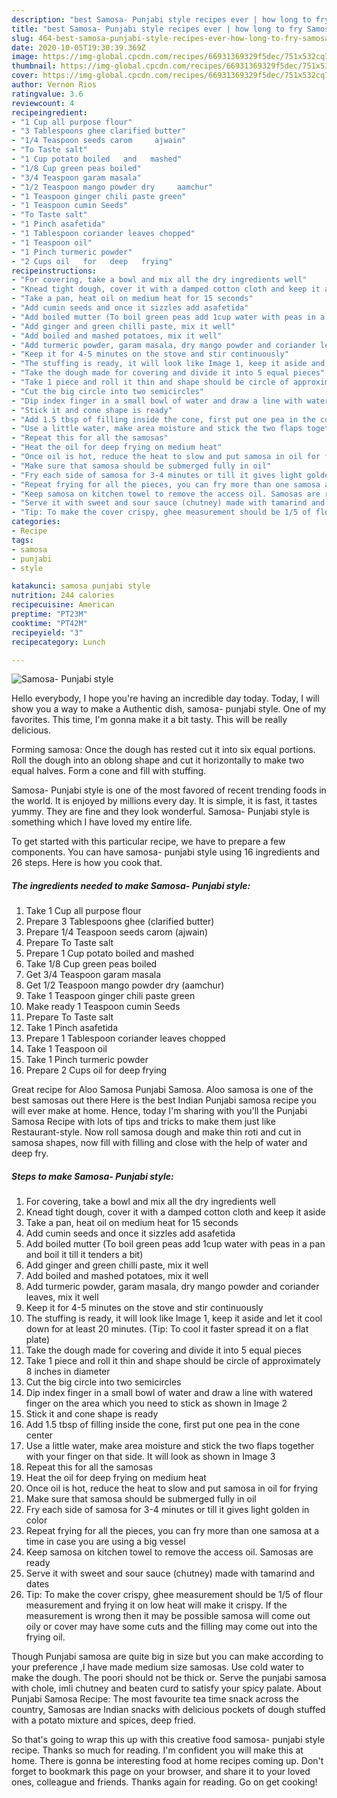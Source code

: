 ```yaml
---
description: "best Samosa- Punjabi style recipes ever | how long to fry Samosa- Punjabi style"
title: "best Samosa- Punjabi style recipes ever | how long to fry Samosa- Punjabi style"
slug: 464-best-samosa-punjabi-style-recipes-ever-how-long-to-fry-samosa-punjabi-style
date: 2020-10-05T19:30:39.369Z
image: https://img-global.cpcdn.com/recipes/66931369329f5dec/751x532cq70/samosa-punjabi-style-recipe-main-photo.jpg
thumbnail: https://img-global.cpcdn.com/recipes/66931369329f5dec/751x532cq70/samosa-punjabi-style-recipe-main-photo.jpg
cover: https://img-global.cpcdn.com/recipes/66931369329f5dec/751x532cq70/samosa-punjabi-style-recipe-main-photo.jpg
author: Vernon Rios
ratingvalue: 3.6
reviewcount: 4
recipeingredient:
- "1 Cup all purpose flour"
- "3 Tablespoons ghee clarified butter"
- "1/4 Teaspoon seeds carom     ajwain"
- "To Taste salt"
- "1 Cup potato boiled   and   mashed"
- "1/8 Cup green peas boiled"
- "3/4 Teaspoon garam masala"
- "1/2 Teaspoon mango powder dry     aamchur"
- "1 Teaspoon ginger chili paste green"
- "1 Teaspoon cumin Seeds"
- "To Taste salt"
- "1 Pinch asafetida"
- "1 Tablespoon coriander leaves chopped"
- "1 Teaspoon oil"
- "1 Pinch turmeric powder"
- "2 Cups oil   for   deep   frying"
recipeinstructions:
- "For covering, take a bowl and mix all the dry ingredients well"
- "Knead tight dough, cover it with a damped cotton cloth and keep it aside"
- "Take a pan, heat oil on medium heat for 15 seconds"
- "Add cumin seeds and once it sizzles add asafetida"
- "Add boiled mutter (To boil green peas add 1cup water with peas in a pan and boil it till it tenders a bit)"
- "Add ginger and green chilli paste, mix it well"
- "Add boiled and mashed potatoes, mix it well"
- "Add turmeric powder, garam masala, dry mango powder and coriander leaves, mix it well"
- "Keep it for 4-5 minutes on the stove and stir continuously"
- "The stuffing is ready, it will look like Image 1, keep it aside and let it cool down for at least 20 minutes. (Tip: To cool it faster spread it on a flat plate)"
- "Take the dough made for covering and divide it into 5 equal pieces"
- "Take 1 piece and roll it thin and shape should be circle of approximately 8 inches in diameter"
- "Cut the big circle into two semicircles"
- "Dip index finger in a small bowl of water and draw a line with watered finger on the area which you need to stick as shown in Image 2"
- "Stick it and cone shape is ready"
- "Add 1.5 tbsp of filling inside the cone, first put one pea in the cone center"
- "Use a little water, make area moisture and stick the two flaps together with your finger on that side. It will look as shown in Image 3"
- "Repeat this for all the samosas"
- "Heat the oil for deep frying on medium heat"
- "Once oil is hot, reduce the heat to slow and put samosa in oil for frying"
- "Make sure that samosa should be submerged fully in oil"
- "Fry each side of samosa for 3-4 minutes or till it gives light golden in color"
- "Repeat frying for all the pieces, you can fry more than one samosa at a time in case you are using a big vessel"
- "Keep samosa on kitchen towel to remove the access oil. Samosas are ready"
- "Serve it with sweet and sour sauce (chutney) made with tamarind and dates"
- "Tip: To make the cover crispy, ghee measurement should be 1/5 of flour measurement and frying it on low heat will make it crispy. If the measurement is wrong then it may be possible samosa will come out oily or cover may have some cuts and the filling may come out into the frying oil."
categories:
- Recipe
tags:
- samosa
- punjabi
- style

katakunci: samosa punjabi style 
nutrition: 244 calories
recipecuisine: American
preptime: "PT23M"
cooktime: "PT42M"
recipeyield: "3"
recipecategory: Lunch

---
```



![Samosa- Punjabi style](https://img-global.cpcdn.com/recipes/66931369329f5dec/751x532cq70/samosa-punjabi-style-recipe-main-photo.jpg)

Hello everybody, I hope you're having an incredible day today. Today, I will show you a way to make a Authentic dish, samosa- punjabi style. One of my favorites. This time, I'm gonna make it a bit tasty. This will be really delicious.

Forming samosa: Once the dough has rested cut it into six equal portions. Roll the dough into an oblong shape and cut it horizontally to make two equal halves. Form a cone and fill with stuffing.

Samosa- Punjabi style is one of the most favored of recent trending foods in the world. It is enjoyed by millions every day. It is simple, it is fast, it tastes yummy. They are fine and they look wonderful. Samosa- Punjabi style is something which I have loved my entire life.


To get started with this particular recipe, we have to prepare a few components. You can have samosa- punjabi style using 16 ingredients and 26 steps. Here is how you cook that.

<!--inarticleads1-->

##### The ingredients needed to make Samosa- Punjabi style:

1. Take 1 Cup all purpose flour
1. Prepare 3 Tablespoons ghee (clarified butter)
1. Prepare 1/4 Teaspoon seeds carom     (ajwain)
1. Prepare To Taste salt
1. Prepare 1 Cup potato boiled   and   mashed
1. Take 1/8 Cup green peas boiled
1. Get 3/4 Teaspoon garam masala
1. Get 1/2 Teaspoon mango powder dry     (aamchur)
1. Take 1 Teaspoon ginger chili paste green
1. Make ready 1 Teaspoon cumin Seeds
1. Prepare To Taste salt
1. Take 1 Pinch asafetida
1. Prepare 1 Tablespoon coriander leaves chopped
1. Take 1 Teaspoon oil
1. Take 1 Pinch turmeric powder
1. Prepare 2 Cups oil   for   deep   frying


Great recipe for Aloo Samosa Punjabi Samosa. Aloo samosa is one of the best samosas out there Here is the best Indian Punjabi samosa recipe you will ever make at home. Hence, today I&#39;m sharing with you&#39;ll the Punjabi Samosa Recipe with lots of tips and tricks to make them just like Restaurant-style. Now roll samosa dough and make thin roti and cut in samosa shapes, now fill with filling and close with the help of water and deep fry. 

<!--inarticleads2-->

##### Steps to make Samosa- Punjabi style:

1. For covering, take a bowl and mix all the dry ingredients well
1. Knead tight dough, cover it with a damped cotton cloth and keep it aside
1. Take a pan, heat oil on medium heat for 15 seconds
1. Add cumin seeds and once it sizzles add asafetida
1. Add boiled mutter (To boil green peas add 1cup water with peas in a pan and boil it till it tenders a bit)
1. Add ginger and green chilli paste, mix it well
1. Add boiled and mashed potatoes, mix it well
1. Add turmeric powder, garam masala, dry mango powder and coriander leaves, mix it well
1. Keep it for 4-5 minutes on the stove and stir continuously
1. The stuffing is ready, it will look like Image 1, keep it aside and let it cool down for at least 20 minutes. (Tip: To cool it faster spread it on a flat plate)
1. Take the dough made for covering and divide it into 5 equal pieces
1. Take 1 piece and roll it thin and shape should be circle of approximately 8 inches in diameter
1. Cut the big circle into two semicircles
1. Dip index finger in a small bowl of water and draw a line with watered finger on the area which you need to stick as shown in Image 2
1. Stick it and cone shape is ready
1. Add 1.5 tbsp of filling inside the cone, first put one pea in the cone center
1. Use a little water, make area moisture and stick the two flaps together with your finger on that side. It will look as shown in Image 3
1. Repeat this for all the samosas
1. Heat the oil for deep frying on medium heat
1. Once oil is hot, reduce the heat to slow and put samosa in oil for frying
1. Make sure that samosa should be submerged fully in oil
1. Fry each side of samosa for 3-4 minutes or till it gives light golden in color
1. Repeat frying for all the pieces, you can fry more than one samosa at a time in case you are using a big vessel
1. Keep samosa on kitchen towel to remove the access oil. Samosas are ready
1. Serve it with sweet and sour sauce (chutney) made with tamarind and dates
1. Tip: To make the cover crispy, ghee measurement should be 1/5 of flour measurement and frying it on low heat will make it crispy. If the measurement is wrong then it may be possible samosa will come out oily or cover may have some cuts and the filling may come out into the frying oil.


Though Punjabi samosa are quite big in size but you can make according to your preference ,I have made medium size samosas. Use cold water to make the dough. The poori should not be thick or. Serve the punjabi samosa with chole, imli chutney and beaten curd to satisfy your spicy palate. About Punjabi Samosa Recipe: The most favourite tea time snack across the country, Samosas are Indian snacks with delicious pockets of dough stuffed with a potato mixture and spices, deep fried. 

So that's going to wrap this up with this creative food samosa- punjabi style recipe. Thanks so much for reading. I'm confident you will make this at home. There is gonna be interesting food at home recipes coming up. Don't forget to bookmark this page on your browser, and share it to your loved ones, colleague and friends. Thanks again for reading. Go on get cooking!
